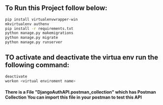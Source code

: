 ## To Run this Project follow below:

```bash
pip install virtualenvwrapper-win 
mkvirtualenv authenv
pip install -r requirements.txt
python manage.py makemigrations
python manage.py migrate
python manage.py runserver
```
## TO activate and deactivate the virtua env  run the following command:

 ```bash
 deactivate
 workon <virtual enviroment name>
 ```
#### There is a File "DjangoAuthAPI.postman_collection" which has Postman Collection You can import this file in your postman to test this API

